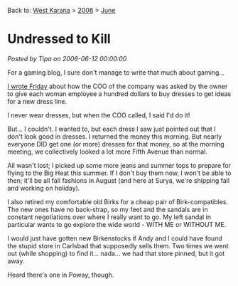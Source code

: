 Back to: [West Karana](/posts/westkarana.md) > [2006](/posts/2006/westkarana.md) > [June](./westkarana.md)
# Undressed to Kill

*Posted by Tipa on 2006-06-12 00:00:00*

For a gaming blog, I sure don't manage to write that much about gaming...

[I wrote Friday](http://www.westkarana.com/index.php?entry=entry060609-101408) about how the COO of the company was asked by the owner to give each woman employee a hundred dollars to buy dresses to get ideas for a new dress line.

I never wear dresses, but when the COO called, I said I'd do it!

But... I couldn't. I wanted to, but each dress I saw just pointed out that I don't look good in dresses. I returned the money this morning. But nearly everyone DID get one (or more) dresses for that money, so at the morning meeting, we collectively looked a lot more Fifth Avenue than normal.

All wasn't lost; I picked up some more jeans and summer tops to prepare for flying to the Big Heat this summer. If I don't buy them now, I won't be able to then; it'll be all fall fashions in August (and here at Surya, we're shipping fall and working on holiday).

I also retired my comfortable old Birks for a cheap pair of Birk-compatibles. The new ones have no back-strap, so my feet and the sandals are in constant negotiations over where I really want to go. My left sandal in particular wants to go explore the wide world - WITH ME or WITHOUT ME.

I would just have gotten new Birkenstocks if Andy and I could have found the stupid store in Carlsbad that supposedly sells them. Two times we went out (while shopping) to find it... nada... we had that store pinned, but it got away.

Heard there's one in Poway, though.
